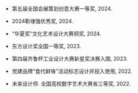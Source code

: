 - 第五届全国会展策划创意大赛一等奖, 2024.

- 2024靳埭强优秀奖, 2024.

-  “华夏奖”文化艺术设计大赛铜奖, 2024.

- 东方设计奖全国一等奖, 2023.

-  第四届齐鲁杯工业设计大赛新星奖决赛入围, 2023.

- 党建品牌“食代鲜锋”活动标志设计并投入使用, 2022.

- 未来设计师. 全国高校数字艺术大赛省三等奖, 2022.